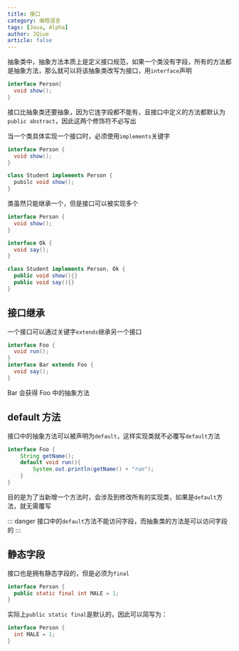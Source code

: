 ```yaml
---
title: 接口
category: 编程语言
tags: [Java, Alpha]
author: JQiue
article: false
---
```


抽象类中，抽象方法本质上是定义接口规范，如果一个类没有字段，所有的方法都是抽象方法，那么就可以将该抽象类改写为接口，用`interface`声明

```java
interface Person{
  void show();
}
```

接口比抽象类还要抽象，因为它连字段都不能有，且接口中定义的方法都默认为`public abstract`，因此这两个修饰符不必写出

当一个类具体实现一个接口时，必须使用`implements`关键字

```java
interface Person {
  void show();
}

class Student implements Person {
  pubilc void show();
}
```

类虽然只能继承一个，但是接口可以被实现多个

```java
interface Person {
  void show();
}

interface Ok {
  void say();
}

class Student implements Person, Ok {
  public void show(){}
  public void say(){}
}
```

## 接口继承

一个接口可以通过关键字`extends`继承另一个接口

```java
interface Foo {
  void run();
}
interface Bar extends Foo {
  void say();
}
```

Bar 会获得 Foo 中的抽象方法

## default 方法

接口中的抽象方法可以被声明为`default`，这样实现类就不必覆写`default`方法

```java
interface Foo {
    String getName();
    default void run(){
        System.out.println(getName() + "run");
    }
}
```

目的是为了当新增一个方法时，会涉及到修改所有的实现类，如果是`default`方法，就无需覆写

::: danger
接口中的`default`方法不能访问字段，而抽象类的方法是可以访问字段的
:::

## 静态字段

接口也是拥有静态字段的，但是必须为`final`

```java
interface Person {
  public static final int MALE = 1;
}
```

实际上`public static final`是默认的，因此可以简写为：

```java
interface Person {
  int MALE = 1;
}
```

